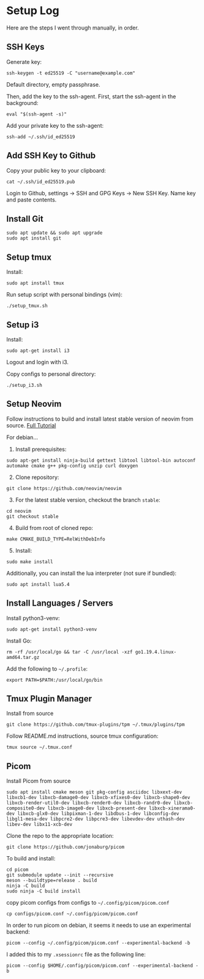 # Setup Log

Here are the steps I went through manually, in order.

## SSH Keys

Generate key:

```
ssh-keygen -t ed25519 -C "username@example.com"
```

Default directory, empty passphrase.

Then, add the key to the ssh-agent.
First, start the ssh-agent in the background:
```
eval "$(ssh-agent -s)"
```

Add your private key to the ssh-agent:
```
ssh-add ~/.ssh/id_ed25519
```

## Add SSH Key to Github

Copy your public key to your clipboard:
```
cat ~/.ssh/id_ed25519.pub
```

Login to Github, settings -> SSH and GPG Keys -> New SSH Key.
Name key and paste contents.

## Install Git

```
sudo apt update && sudo apt upgrade
sudo apt install git
```

## Setup tmux

Install:
```
sudo apt install tmux
```

Run setup script with personal bindings (vim):
```
./setup_tmux.sh
```

## Setup i3

Install:
```
sudo apt-get install i3
```

Logout and login with i3.

Copy configs to personal directory:
```
./setup_i3.sh
```

## Setup Neovim

Follow instructions to build and install latest stable version of neovim from source.
[Full Tutorial](https://github.com/neovim/neovim/wiki/Building-Neovim)

For debian...

1. Install prerequisites:
```
sudo apt-get install ninja-build gettext libtool libtool-bin autoconf automake cmake g++ pkg-config unzip curl doxygen
```

2. Clone repository:
```
git clone https://github.com/neovim/neovim
```

3. For the latest stable version, checkout the branch `stable`:
```
cd neovim 
git checkout stable
```

4. Build from root of cloned repo:
```
make CMAKE_BUILD_TYPE=RelWithDebInfo
```

5. Install:
```
sudo make install
```

Additionally, you can install the lua interpreter (not sure if bundled):
```
sudo apt install lua5.4
```

## Install Languages / Servers

Install python3-venv:
```
sudo apt-get install python3-venv
```

Install Go:

```
rm -rf /usr/local/go && tar -C /usr/local -xzf go1.19.4.linux-amd64.tar.gz
```
Add the following to `~/.profile`:
```
export PATH=$PATH:/usr/local/go/bin
```

## Tmux Plugin Manager

Install from source
```
git clone https://github.com/tmux-plugins/tpm ~/.tmux/plugins/tpm
```

Follow README.md instructions, source tmux configuration:
```
tmux source ~/.tmux.conf
```

## Picom

Install Picom from source
```
sudo apt install cmake meson git pkg-config asciidoc libxext-dev libxcb1-dev libxcb-damage0-dev libxcb-xfixes0-dev libxcb-shape0-dev libxcb-render-util0-dev libxcb-render0-dev libxcb-randr0-dev libxcb-composite0-dev libxcb-image0-dev libxcb-present-dev libxcb-xinerama0-dev libxcb-glx0-dev libpixman-1-dev libdbus-1-dev libconfig-dev libgl1-mesa-dev libpcre2-dev libpcre3-dev libevdev-dev uthash-dev libev-dev libx11-xcb-dev
```
Clone the repo to the appropriate location:
```
git clone https://github.com/jonaburg/picom
```

To build and install:
```
cd picom
git submodule update --init --recursive
meson --buildtype=release . build
ninja -C build
sudo ninja -C build install
```

copy picom configs from configs to `~/.config/picom/picom.conf`

```
cp configs/picom.conf ~/.config/picom/picom.conf
```

In order to run picom on debian, it seems it needs to use an experimental backend:
```
picom --config ~/.config/picom/picom.conf --experimental-backend -b
```

I added this to my `.xsessionrc` file as the following line:
```
picom --config $HOME/.config/picom/picom.conf --experimental-backend -b
```
